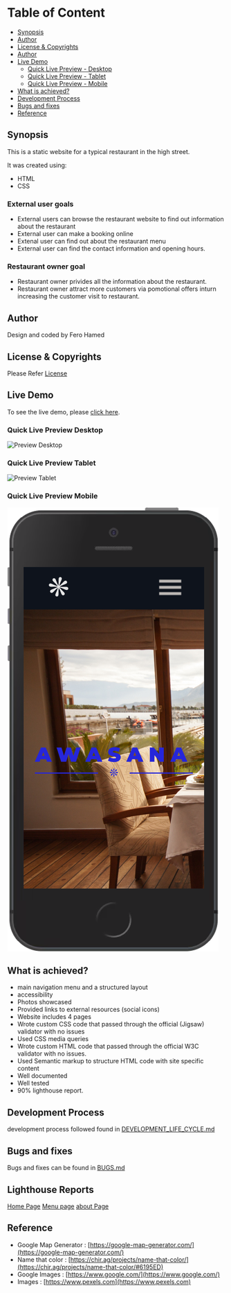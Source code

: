 # Table of Content
- [Synopsis](#synopsis)
- [Author](#Author)
- [License & Copyrights](#License-&-Copyrights)
- [Author](#Author)
- [Live Demo](#Live-Demo)
  - [Quick Live Preview - Desktop](#Quick-Live-Preview-Desktop)
  - [Quick Live Preview - Tablet](#Quick-Live-Preview-Tablet)
  - [Quick Live Preview - Mobile](#Quick-Live-Preview-Mobile)
- [What is achieved?](#What-is-achieved?)
- [Development Process](#Development-Process)
- [Bugs and fixes](#Bugs-and-fixes)
- [Reference](#Reference)


## Synopsis

This is a static website for a typical restaurant in the high street.

It was created using:

* HTML
* CSS

### External user goals
  - External users can browse the restaurant website to find out information about the restaurant
  - External user can make a booking online
  - Extenal user can find out about the restaurant menu
  - External user can find the contact information and opening hours.

### Restaurant owner goal
  - Restaurant owner privides all the information about the restaurant. 
  - Restaurant owner attract more customers via pomotional offers inturn increasing the customer visit to restaurant.  


## Author

Design and coded by Fero Hamed

## License & Copyrights
Please Refer [License](LICENSE) 

## Live Demo

To see the live demo, please [click here](https://ferohmd.github.io/MS1-Project/).

### Quick Live Preview Desktop
![Preview Desktop](docs/preview/desktop/home(1).png "Preview")

### Quick Live Preview Tablet
![Preview Tablet](docs/preview/tablet/home(1).png "Preview")

### Quick Live Preview Mobile
![Preview Mobile](docs/preview/mobile/home(1).png "Preview")

## What is achieved?
  - main navigation menu and a structured layout
  - accessibility
  - Photos showcased
  - Provided links to external resources (social icons)
  - Website includes 4 pages
  - Wrote custom CSS code that passed through the official (Jigsaw) validator with no issues
  - Used CSS media queries
  - Wrote custom HTML code that passed through the official W3C validator with no issues.
  - Used Semantic markup to structure HTML code with site specific content
  - Well documented
  - Well tested
  - 90% lighthouse report.

## Development Process
development process followed found in [DEVELOPMENT_LIFE_CYCLE.md](docs/DEVELOPMENT_LIFE_CYCLE.md)

## Bugs and fixes
Bugs and fixes can be found in [BUGS.md](docs/BUGS.md)

## Lighthouse Reports
[Home Page](./docs/light-house-reports/home.pdf)
[Menu page](./docs/light-house-reports/menu.pdf)
[about Page](./docs/light-house-reports/about.pdf)

## Reference
  - Google Map Generator : [https://google-map-generator.com/](https://google-map-generator.com/)
  - Name that color : [https://chir.ag/projects/name-that-color/](https://chir.ag/projects/name-that-color/#6195ED)
  - Google Images : [https://www.google.com/](https://www.google.com/)
  - Images : [https://www.pexels.com](https://www.pexels.com)

